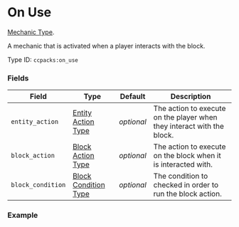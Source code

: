 # On Use

[Mechanic Type](../mechanic_types.md).

A mechanic that is activated when a player interacts with the block.

Type ID: `ccpacks:on_use`

### Fields

Field  | Type | Default | Description
-------|------|---------|-------------
`entity_action` | [Entity Action Type](https://origins.readthedocs.io/en/latest/types/entity_action_types/) | *optional* | The action to execute on the player when they interact with the block.
`block_action` | [Block Action Type](https://origins.readthedocs.io/en/latest/types/block_action_types/) | *optional* | The action to execute on the block when it is interacted with.
`block_condition` | [Block Condition Type](https://origins.readthedocs.io/en/latest/types/block_condition_types/) | *optional* | The condition to checked in order to run the block action.

### Example
